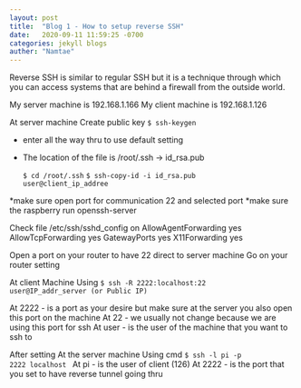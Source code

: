 ```yaml
---
layout: post
title:  "Blog 1 - How to setup reverse SSH"
date:   2020-09-11 11:59:25 -0700
categories: jekyll blogs
auther: "Namtae"
---
```


Reverse SSH is similar to regular SSH but it is a technique through which you can access systems that are behind a firewall from the outside world.

My server machine is 192.168.1.166
My client machine is 192.168.1.126


At server machine 
Create public key
    <code>$ ssh-keygen </code>
- enter all the way thru to use default setting
- The location of the file is /root/.ssh -> id_rsa.pub

    <code>$ cd /root/.ssh</code>
    <code>$ ssh-copy-id -i id_rsa.pub user@client_ip_addree </code>


*make sure open port for communication 22 and selected port
*make sure the raspberry run openssh-server
	
Check file /etc/ssh/sshd_config on 
AllowAgentForwarding yes
AllowTcpForwarding yes
GatewayPorts yes
X11Forwarding yes 

Open a port on your router to have 22 direct to server machine 
Go on your router setting 


At client Machine
Using
    <code>$ ssh -R 2222:localhost:22 user@IP_addr_server (or Public IP) </code>

At	2222	- is a port as your desire but make sure at the server you also open this port on the machine 
At 	22	- we usually not change because we are using this port for ssh
At 	user	- is the user of the machine that you want to ssh to
  


After setting 
At the server machine 
Using cmd 
    <code>$ ssh -l pi -p 2222 localhost </code>
At	pi	- is the user of client (126) 
At	2222	- is the port that you set to have reverse tunnel going thru

